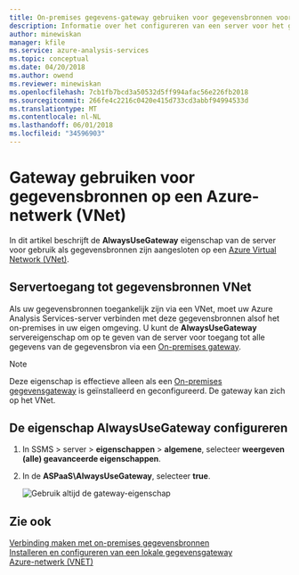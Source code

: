```yaml
---
title: On-premises gegevens-gateway gebruiken voor gegevensbronnen voor Azure Virtual Network | Microsoft Docs
description: Informatie over het configureren van een server voor het gebruik van een gateway voor gegevensbronnen op VNet.
author: minewiskan
manager: kfile
ms.service: azure-analysis-services
ms.topic: conceptual
ms.date: 04/20/2018
ms.author: owend
ms.reviewer: minewiskan
ms.openlocfilehash: 7cb1fb7bcd3a50532d5ff994afac56e226fb2018
ms.sourcegitcommit: 266fe4c2216c0420e415d733cd3abbf94994533d
ms.translationtype: MT
ms.contentlocale: nl-NL
ms.lasthandoff: 06/01/2018
ms.locfileid: "34596903"
---
```

# <a name="use-gateway-for-data-sources-on-an-azure-virtual-network-vnet"></a>Gateway gebruiken voor gegevensbronnen op een Azure-netwerk (VNet)

In dit artikel beschrijft de **AlwaysUseGateway** eigenschap van de server voor gebruik als gegevensbronnen zijn aangesloten op een [Azure Virtual Network (VNet)](../virtual-network/virtual-networks-overview.md).

## <a name="server-access-to-vnet-data-sources"></a>Servertoegang tot gegevensbronnen VNet

Als uw gegevensbronnen toegankelijk zijn via een VNet, moet uw Azure Analysis Services-server verbinden met deze gegevensbronnen alsof het on-premises in uw eigen omgeving. U kunt de **AlwaysUseGateway** servereigenschap om op te geven van de server voor toegang tot alle gegevens van de gegevensbron via een [On-premises gateway](analysis-services-gateway.md). 

> [!NOTE]
> Deze eigenschap is effectieve alleen als een [On-premises gegevensgateway](analysis-services-gateway.md) is geïnstalleerd en geconfigureerd. De gateway kan zich op het VNet.

## <a name="configure-alwaysusegateway-property"></a>De eigenschap AlwaysUseGateway configureren

1. In SSMS > server > **eigenschappen** > **algemene**, selecteer **weergeven (alle) geavanceerde eigenschappen**.
2. In de **ASPaaS\AlwaysUseGateway**, selecteer **true**.

    ![Gebruik altijd de gateway-eigenschap](media/analysis-services-vnet-gateway/aas-ssms-always-property.png)


## <a name="see-also"></a>Zie ook
[Verbinding maken met on-premises gegevensbronnen](analysis-services-gateway.md)   
[Installeren en configureren van een lokale gegevensgateway](analysis-services-gateway-install.md)   
[Azure-netwerk (VNET)](../virtual-network/virtual-networks-overview.md)   

